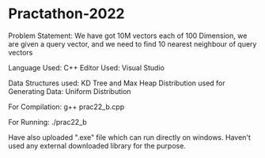 # Practathon-2022

Problem Statement:
We have got 10M vectors each of 100 Dimension, we are given a query vector, and we need to find 10 nearest neighbour of query vectors

Language Used: C++
Editor Used: Visual Studio

Data Structures used: KD Tree and Max Heap
Distribution used for Generating Data: Uniform Distribution

For Compilation:
g++ prac22_b.cpp

For Running:
./prac22_b

Have also uploaded ".exe" file which can run directly on windows. Haven't used any external downloaded library for the purpose.
